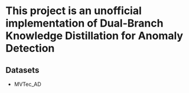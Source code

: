 # This project is an unofficial implementation of Dual-Branch Knowledge Distillation for Anomaly Detection

## Datasets
- MVTec_AD





